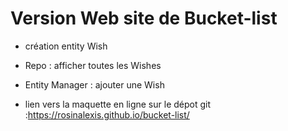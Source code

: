 # Version Web site de Bucket-list

- création entity Wish
- Repo : afficher toutes les Wishes
- Entity Manager : ajouter une Wish

- lien vers la maquette en ligne sur le dépot git :https://rosinalexis.github.io/bucket-list/
